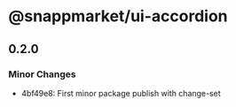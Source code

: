 # @snappmarket/ui-accordion

## 0.2.0
### Minor Changes

- 4bf49e8: First minor package publish with change-set
